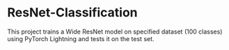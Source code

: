 # ResNet-Classification
This project trains a Wide ResNet model on specified dataset (100 classes) using PyTorch Lightning and tests it on the test set.
